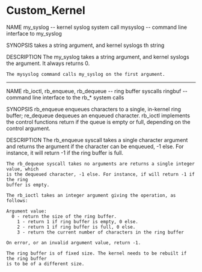 # Custom_Kernel
NAME
    my_syslog -- kernel syslog system call
    mysyslog -- command line interface to my_syslog
    
SYNOPSIS
    takes a string argument, and kernel syslogs th string

DESCRIPTION
    The my_syslog takes a string argument, and kernel syslogs the argument. 
    It always returns 0.
    
    The mysyslog command calls my_syslog on the first argument.
---------------------------------------------------------------------------------------------------------------------------
NAME
    rb_ioctl, rb_enqueue, rb_dequeue -- ring buffer syscalls
    ringbuf -- command line interface to the rb_* system calls
    
SYNOPSIS
    rb_enqueue enqueues characters to a single, in-kernel ring buffer; re_dequeue 
    dequeues an enqueued character. rb_ioctl implements the control functions return
    if the queue is empty or full, depending on the control argument.

DESCRIPTION
    The rb_enqueue syscall takes a single character argument and returns the argument
    if the character can be enqueued, -1 else. For instance, it will return -1 if the
    ring buffer is full. 
    
    The rb_dequeue syscall takes no arguments are returns a single integer value, which
    is the dequeued character, -1 else. For instance, if will return -1 if the ring 
    buffer is empty.
    
    The rb_ioctl takes an integer argument giving the operation, as follows:
    
    Argument value:
      0 - return the size of the ring buffer.
    	1 - return 1 if ring buffer is empty, 0 else.
    	2 - return 1 if ring buffer is full, 0 else.
    	3 - return the current number of characters in the ring buffer
	
    On error, or an invalid argument value, return -1.
	
    The ring buffer is of fixed size. The kernel needs to be rebuilt if the ring buffer 
    is to be of a different size.
